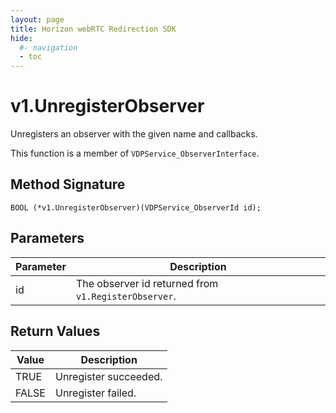 ```yaml
---
layout: page
title: Horizon webRTC Redirection SDK
hide:
  #- navigation
  - toc
---
```

# v1.UnregisterObserver

Unregisters an observer with the given name and callbacks.

This function is a member of `VDPService_ObserverInterface`.

## Method Signature
```
BOOL (*v1.UnregisterObserver)(VDPService_ObserverId id); 
```

## Parameters

| Parameter | Description |
| --------- | ----------- |
| id | The observer id returned from `v1.RegisterObserver`. |

## Return Values

| Value | Description |
| ----- | ----------- |
| TRUE | Unregister succeeded. |
| FALSE | Unregister failed. |

